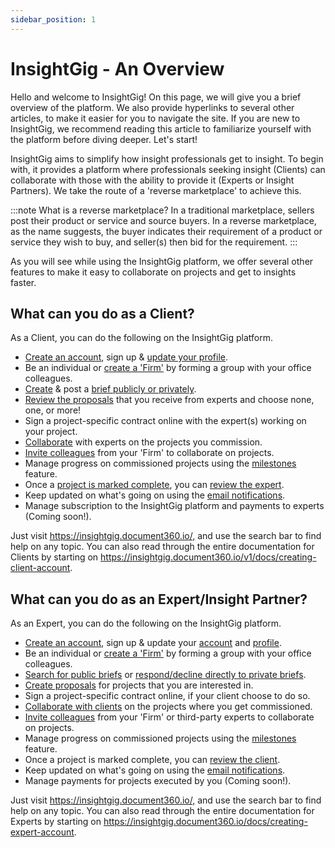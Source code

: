 ```yaml
---
sidebar_position: 1
---
```


# InsightGig - An Overview

Hello and welcome to InsightGig! On this page, we will give you a brief overview of the platform. We also provide hyperlinks to several other articles, to make it easier for you to navigate the site. If you are new to InsightGig, we recommend reading this article to familiarize yourself with the platform before diving deeper. Let's start!

InsightGig aims to simplify how insight professionals get to insight. To begin with, it provides a platform where professionals seeking insight (Clients) can collaborate with those with the ability to provide it (Experts or Insight Partners). We take the route of a 'reverse marketplace' to achieve this. 

:::note What is a reverse marketplace?
In a traditional marketplace, sellers post their product or service and source buyers. In a reverse marketplace, as the name suggests, the buyer indicates their requirement of a product or service they wish to buy, and seller(s) then bid for the requirement.
:::

As you will see while using the InsightGig platform, we offer several other features to make it easy to collaborate on projects and get to insights faster. 

## What can you do as a Client?

As a Client, you can do the following on the InsightGig platform.

-   [Create an account](/v1/docs/creating-client-account), sign up & [update your profile](/v1/docs/updating-account-information).
-   Be an individual or [create a 'Firm'](/v1/docs/adding-a-firm) by forming a group with your office colleagues.
-   [Create](/v1/docs/creating-a-brief) & post a [brief publicly or privately](/v1/docs/client-public-private-briefs).
-   [Review the proposals](/v1/docs/reviewing-proposals) that you receive from experts and choose none, one, or more!
-   Sign a project-specific contract online with the expert(s) working on your project.
-   [Collaborate](/v1/docs/collaborating-on-projects) with experts on the projects you commission. 
-   [Invite colleagues](/v1/docs/multiuser-collaboration-projects) from your 'Firm' to collaborate on projects.  
-   Manage progress on commissioned projects using the [milestones](/v1/docs/reviewing-milestones) feature. 
-   Once a [project is marked complete](/v1/docs/marking-projects-complete), you can [review the expert](/v1/docs/reviewing-the-expert). 
-   Keep updated on what's going on using the [email notifications](/v1/docs/system-generated-emails-for-clients).
-   Manage subscription to the InsightGig platform and payments to experts (Coming soon!).   

Just visit <https://insightgig.document360.io/,> and use the search bar to find help on any topic. You can also read through the entire documentation for Clients by starting on <https://insightgig.document360.io/v1/docs/creating-client-account>.

## What can you do as an Expert/Insight Partner?

As an Expert, you can do the following on the InsightGig platform.

-   [Create an account](/v1/docs/creating-expert-account), sign up & update your [account](/v1/docs/updating-expert-information) and [profile](/v1/docs/creating-editing-insight-partner-profile).
-   Be an individual or [create a 'Firm'](/v1/docs/adding-a-firm-expert) by forming a group with your office colleagues.
-   [Search for public briefs](/v1/docs/creating-client-account) or [respond/decline directly to private briefs](/v1/docs/responding-to-private-briefs).
-   [Create proposals](/v1/docs/creating-proposals) for projects that you are interested in.
-   Sign a project-specific contract online, if your client choose to do so.
-   [Collaborate with clients](/v1/docs/collaborating-experts) on the projects where you get commissioned. 
-   [Invite colleagues](/v1/docs/multiuser-collaboration-projects-experts) from your 'Firm' or third-party experts to collaborate on projects.
-   Manage progress on commissioned projects using the [milestones](/v1/docs/setting-and-updating-milestones) feature.
-   Once a project is marked complete, you can [review the client](/v1/docs/reviewing-the-client). 
-   Keep updated on what\'s going on using the [email notifications](/v1/docs/system-generated-emails-for-experts). 
-   Manage payments for projects executed by you (Coming soon!).

Just visit <https://insightgig.document360.io/,> and use the search bar
to find help on any topic. You can also read through the entire
documentation for Experts by starting on
<https://insightgig.document360.io/docs/creating-expert-account>.